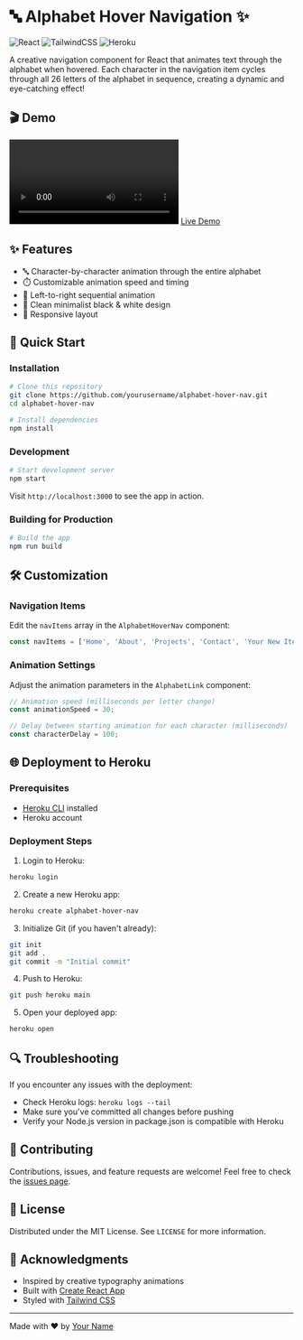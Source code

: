 # 🔤 Alphabet Hover Navigation ✨

![React](https://img.shields.io/badge/React-20232A?style=for-the-badge&logo=react&logoColor=61DAFB)
![TailwindCSS](https://img.shields.io/badge/Tailwind_CSS-38B2AC?style=for-the-badge&logo=tailwind-css&logoColor=white)
![Heroku](https://img.shields.io/badge/Heroku-430098?style=for-the-badge&logo=heroku&logoColor=white)

A creative navigation component for React that animates text through the alphabet when hovered. Each character in the navigation item cycles through all 26 letters of the alphabet in sequence, creating a dynamic and eye-catching effect!

## 🎬 Demo

![Alphabet Hover Navigation Demo](./assets/alpha-nav.mov)
[Live Demo](https://alphabet-hover-nav-a113146cee37.herokuapp.com/)

## ✨ Features

- 🔤 Character-by-character animation through the entire alphabet
- ⏱️ Customizable animation speed and timing
- 🔄 Left-to-right sequential animation
- 🎨 Clean minimalist black & white design
- 📱 Responsive layout

## 🚀 Quick Start

### Installation

```bash
# Clone this repository
git clone https://github.com/yourusername/alphabet-hover-nav.git
cd alphabet-hover-nav

# Install dependencies
npm install
```

### Development

```bash
# Start development server
npm start
```

Visit `http://localhost:3000` to see the app in action.

### Building for Production

```bash
# Build the app
npm run build
```

## 🛠️ Customization

### Navigation Items

Edit the `navItems` array in the `AlphabetHoverNav` component:

```jsx
const navItems = ['Home', 'About', 'Projects', 'Contact', 'Your New Item'];
```

### Animation Settings

Adjust the animation parameters in the `AlphabetLink` component:

```jsx
// Animation speed (milliseconds per letter change)
const animationSpeed = 30; 

// Delay between starting animation for each character (milliseconds)
const characterDelay = 100; 
```

## 🌐 Deployment to Heroku

### Prerequisites

- [Heroku CLI](https://devcenter.heroku.com/articles/heroku-cli) installed
- Heroku account

### Deployment Steps

1. Login to Heroku:

```bash
heroku login
```

2. Create a new Heroku app:

```bash
heroku create alphabet-hover-nav
```

3. Initialize Git (if you haven't already):

```bash
git init
git add .
git commit -m "Initial commit"
```

4. Push to Heroku:

```bash
git push heroku main
```

5. Open your deployed app:

```bash
heroku open
```

## 🔍 Troubleshooting

If you encounter any issues with the deployment:

- Check Heroku logs: `heroku logs --tail`
- Make sure you've committed all changes before pushing
- Verify your Node.js version in package.json is compatible with Heroku

## 🤝 Contributing

Contributions, issues, and feature requests are welcome! Feel free to check the [issues page](#).

## 📝 License

Distributed under the MIT License. See `LICENSE` for more information.

## 🙏 Acknowledgments

- Inspired by creative typography animations
- Built with [Create React App](https://create-react-app.dev/)
- Styled with [Tailwind CSS](https://tailwindcss.com/)

---

Made with ❤️ by [Your Name](#)